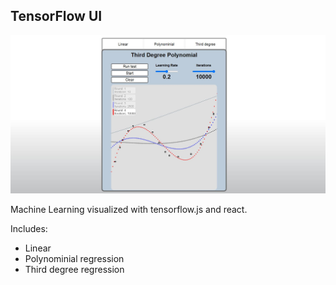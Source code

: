 ## TensorFlow UI

 ![alt text](./client/public/tensor.JPG)

Machine Learning visualized with tensorflow.js and react.

Includes:
* Linear
* Polynominial regression
* Third degree regression